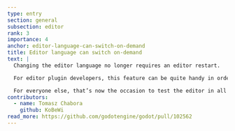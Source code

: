 ```yaml
---
type: entry
section: general
subsection: editor
rank: 3
importance: 4
anchor: editor-language-can-switch-on-demand
title: Editor language can switch on-demand
text: |
  Changing the editor language no longer requires an editor restart.

  For editor plugin developers, this feature can be quite handy in order to test your translations.

  For everyone else, that’s now the occasion to test the editor in all the languages it supports!
contributors:
  - name: Tomasz Chabora
    github: KoBeWi
read_more: https://github.com/godotengine/godot/pull/102562
---
```

